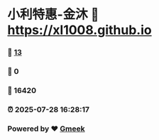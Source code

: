 # 小利特惠-金沐 :link: https://xl1008.github.io 
### :page_facing_up: [13](https://xl1008.github.io/tag.html) 
### :speech_balloon: 0 
### :hibiscus: 16420 
### :alarm_clock: 2025-07-28 16:28:17 
### Powered by :heart: [Gmeek](https://github.com/Meekdai/Gmeek)
